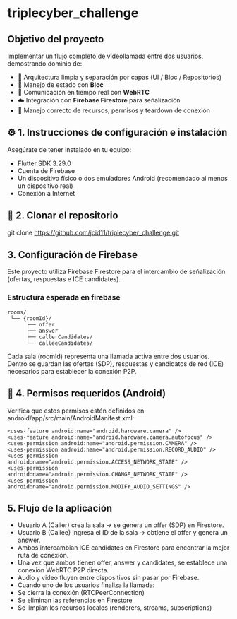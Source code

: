 # triplecyber_challenge

## Objetivo del proyecto

Implementar un flujo completo de videollamada entre dos usuarios, demostrando dominio de:

- 🧱 Arquitectura limpia y separación por capas (UI / Bloc / Repositorios)
- 🔄 Manejo de estado con **Bloc**
- 🎥 Comunicación en tiempo real con **WebRTC**
- ☁️ Integración con **Firebase Firestore** para señalización
- 🧹 Manejo correcto de recursos, permisos y teardown de conexión

## ⚙️ 1. Instrucciones de configuración e instalación

Asegúrate de tener instalado en tu equipo:

- Flutter SDK 3.29.0
- Cuenta de Firebase
- Un dispositivo físico o dos emuladores Android (recomendado al menos un dispositivo real)
- Conexión a Internet

## 🔸 2. Clonar el repositorio

git clone https://github.com/jcid11/triplecyber_challenge.git

## 3. Configuración de Firebase

Este proyecto utiliza Firebase Firestore para el intercambio de señalización (ofertas, respuestas e ICE candidates).

### Estructura esperada en firebase

```text
rooms/
 └── {roomId}/
      ├── offer
      ├── answer
      ├── callerCandidates/
      └── calleeCandidates/
```

Cada sala (roomId) representa una llamada activa entre dos usuarios.
Dentro se guardan las ofertas (SDP), respuestas y candidatos de red (ICE) necesarios para establecer la conexión P2P.

## 🔸 4. Permisos requeridos (Android)

Verifica que estos permisos estén definidos en android/app/src/main/AndroidManifest.xml:

```text
<uses-feature android:name="android.hardware.camera" />
<uses-feature android:name="android.hardware.camera.autofocus" />
<uses-permission android:name="android.permission.CAMERA" />
<uses-permission android:name="android.permission.RECORD_AUDIO" />
<uses-permission android:name="android.permission.ACCESS_NETWORK_STATE" />
<uses-permission android:name="android.permission.CHANGE_NETWORK_STATE" />
<uses-permission android:name="android.permission.MODIFY_AUDIO_SETTINGS" />
```
## 5. Flujo de la aplicación

- Usuario A (Caller) crea la sala → se genera un offer (SDP) en Firestore.
- Usuario B (Callee) ingresa el ID de la sala → obtiene el offer y genera un answer.
- Ambos intercambian ICE candidates en Firestore para encontrar la mejor ruta de conexión.
- Una vez que ambos tienen offer, answer y candidates, se establece una conexión WebRTC P2P directa.
- Audio y video fluyen entre dispositivos sin pasar por Firebase.
- Cuando uno de los usuarios finaliza la llamada:
- Se cierra la conexión (RTCPeerConnection)
- Se eliminan las referencias en Firestore
- Se limpian los recursos locales (renderers, streams, subscriptions)
